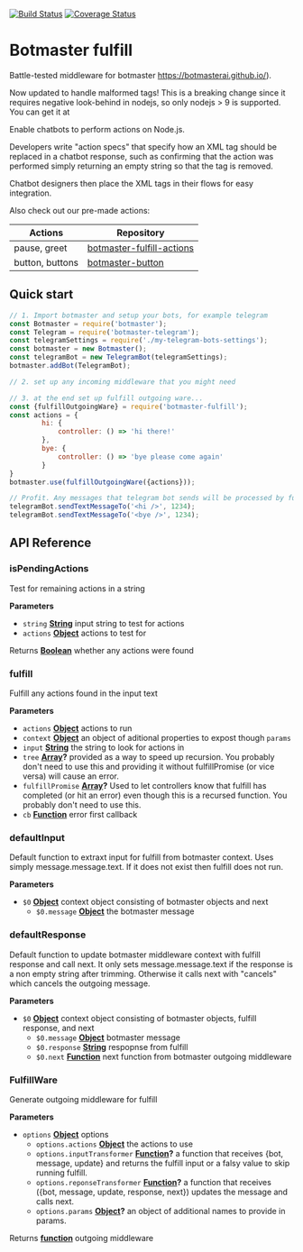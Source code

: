 [![Build Status](https://travis-ci.org/botmasterai/botmaster-fulfill.svg?branch=master)](https://travis-ci.org/botmasterai/botmaster-fulfill)
[![Coverage Status](https://coveralls.io/repos/github/botmasterai/botmaster-fulfill-actions/badge.svg?branch=master)](https://coveralls.io/github/botmasterai/botmaster-fulfill-actions?branch=master)

# Botmaster fulfill

Battle-tested middleware for botmaster <https://botmasterai.github.io/>).

Now updated to handle malformed tags! This is a breaking change since it requires negative look-behind in nodejs, so only nodejs > 9 is supported. You can get it at 

Enable chatbots to perform actions on Node.js.

Developers write "action specs" that specify how an XML tag should be replaced in a chatbot response, such as confirming that the action was performed simply returning an empty string so that the tag is removed.

Chatbot designers then place the XML tags in their flows for easy integration.

<!--
Find the full documentation at the main botmaster website: <http://botmasterai.com/middlewares/fulfill/>
-->

Also check out our pre-made actions:

| Actions         | Repository                                                                            |
| --------------- | ------------------------------------------------------------------------------------- |
| pause, greet    | [botmaster-fulfill-actions](https://github.com/botmasterai/botmaster-fulfill-actions) |
| button, buttons | [botmaster-button](https://github.com/botmasterai/botmaster-button)                   |

## Quick start

```js
// 1. Import botmaster and setup your bots, for example telegram
const Botmaster = require('botmaster');
const Telegram = require('botmaster-telegram');
const telegramSettings = require('./my-telegram-bots-settings');
const botmaster = new Botmaster();
const telegramBot = new TelegramBot(telegramSettings);
botmaster.addBot(TelegramBot);

// 2. set up any incoming middleware that you might need

// 3. at the end set up fulfill outgoing ware...
const {fulfillOutgoingWare} = require('botmaster-fulfill');
const actions = {
        hi: {
            controller: () => 'hi there!'
        },
        bye: {
            controller: () => 'bye please come again'
        }
}
botmaster.use(fulfillOutgoingWare({actions}));

// Profit. Any messages that telegram bot sends will be processed by fulfill
telegramBot.sendTextMessageTo('<hi />', 1234);
telegramBot.sendTextMessageTo('<bye />', 1234);
```

## API Reference

<!-- Generated by documentation.js. Update this documentation by updating the source code. -->

### isPendingActions

Test for remaining actions in a string

**Parameters**

-   `string` **[String](https://developer.mozilla.org/en-US/docs/Web/JavaScript/Reference/Global_Objects/String)** input string to test for actions
-   `actions` **[Object](https://developer.mozilla.org/en-US/docs/Web/JavaScript/Reference/Global_Objects/Object)** actions to test for

Returns **[Boolean](https://developer.mozilla.org/en-US/docs/Web/JavaScript/Reference/Global_Objects/Boolean)** whether any actions were found

### fulfill

Fulfill any actions found in the input text

**Parameters**

-   `actions` **[Object](https://developer.mozilla.org/en-US/docs/Web/JavaScript/Reference/Global_Objects/Object)** actions to run
-   `context` **[Object](https://developer.mozilla.org/en-US/docs/Web/JavaScript/Reference/Global_Objects/Object)** an object of aditional properties to expost though `params`
-   `input` **[String](https://developer.mozilla.org/en-US/docs/Web/JavaScript/Reference/Global_Objects/String)** the string to look for actions in
-   `tree` **[Array](https://developer.mozilla.org/en-US/docs/Web/JavaScript/Reference/Global_Objects/Array)?** provided as a way to speed up recursion. You probably don't need to use this and providing it without fulfillPromise (or vice versa) will cause an error.
-   `fulfillPromise` **[Array](https://developer.mozilla.org/en-US/docs/Web/JavaScript/Reference/Global_Objects/Array)?** Used to let controllers know that fulfill has completed (or hit an error) even though this is a recursed function. You probably don't need to use this.
-   `cb` **[Function](https://developer.mozilla.org/en-US/docs/Web/JavaScript/Reference/Statements/function)** error first callback

### defaultInput

Default function to extraxt input for fulfill from botmaster context. Uses simply message.message.text. If it does not exist then fulfill does not run.

**Parameters**

-   `$0` **[Object](https://developer.mozilla.org/en-US/docs/Web/JavaScript/Reference/Global_Objects/Object)** context object consisting of botmaster objects and next
    -   `$0.message` **[Object](https://developer.mozilla.org/en-US/docs/Web/JavaScript/Reference/Global_Objects/Object)** the botmaster message

### defaultResponse

Default function to update botmaster middleware context with fulfill response and call next. It only sets message.message.text if the response is a non empty string after trimming. Otherwise it calls next with "cancels" which cancels  the outgoing message.

**Parameters**

-   `$0` **[Object](https://developer.mozilla.org/en-US/docs/Web/JavaScript/Reference/Global_Objects/Object)** context object consisting of botmaster objects, fulfill response, and next
    -   `$0.message` **[Object](https://developer.mozilla.org/en-US/docs/Web/JavaScript/Reference/Global_Objects/Object)** botmaster message
    -   `$0.response` **[String](https://developer.mozilla.org/en-US/docs/Web/JavaScript/Reference/Global_Objects/String)** respopnse from fulfill
    -   `$0.next` **[Function](https://developer.mozilla.org/en-US/docs/Web/JavaScript/Reference/Statements/function)** next function from botmaster outgoing middleware

### FulfillWare

Generate outgoing middleware for fulfill

**Parameters**

-   `options` **[Object](https://developer.mozilla.org/en-US/docs/Web/JavaScript/Reference/Global_Objects/Object)** options
    -   `options.actions` **[Object](https://developer.mozilla.org/en-US/docs/Web/JavaScript/Reference/Global_Objects/Object)** the actions to use
    -   `options.inputTransformer` **[Function](https://developer.mozilla.org/en-US/docs/Web/JavaScript/Reference/Statements/function)?** a function that receives {bot, message, update} and returns the fulfill input or a falsy value to skip running fulfill.
    -   `options.reponseTransformer` **[Function](https://developer.mozilla.org/en-US/docs/Web/JavaScript/Reference/Statements/function)?** a function that receives ({bot, message, update, response, next}) updates the message and calls next.
    -   `options.params` **[Object](https://developer.mozilla.org/en-US/docs/Web/JavaScript/Reference/Global_Objects/Object)?** an object of additional names to provide in params.

Returns **[function](https://developer.mozilla.org/en-US/docs/Web/JavaScript/Reference/Statements/function)** outgoing middleware
